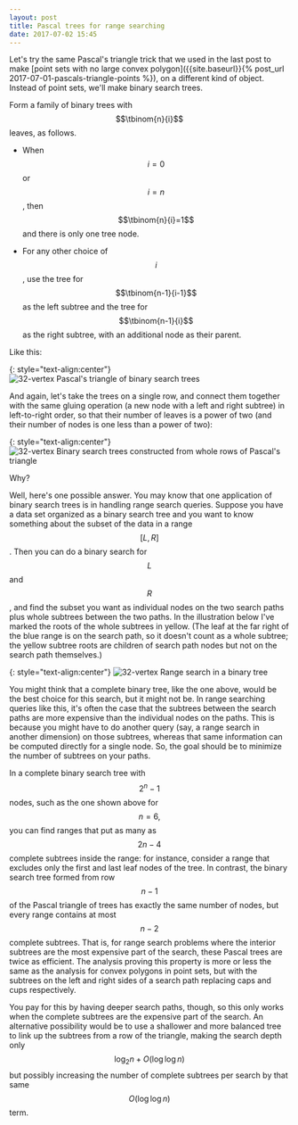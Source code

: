```yaml
---
layout: post
title: Pascal trees for range searching
date: 2017-07-02 15:45
---
```

Let's try the same Pascal's triangle trick that we used in the last post to make [point sets with no large convex polygon]({{site.baseurl}}{% post_url 2017-07-01-pascals-triangle-points %}), on a different kind of object.
Instead of point sets, we'll make binary search trees.

Form a family of binary trees with $$\tbinom{n}{i}$$ leaves, as follows.

* When $$i=0$$ or $$i=n$$, then $$\tbinom{n}{i}=1$$ and there is only one tree node.

* For any other choice of $$i$$, use the tree for $$\tbinom{n-1}{i-1}$$ as the left subtree and the tree for $$\tbinom{n-1}{i}$$ as the right subtree, with an additional node as their parent.

Like this:

{: style="text-align:center"}
![32-vertex Pascal's triangle of binary search trees]({{site.baseurl}}/assets/2017/pascal-trees.svg)

And again, let's take the trees on a single row, and connect them together with the same gluing operation (a new node with a left and right subtree) in left-to-right order, so that their number of leaves is a power of two
(and their number of nodes is one less than a power of two):

{: style="text-align:center"}
![32-vertex Binary search trees constructed from whole rows of Pascal's triangle]({{site.baseurl}}/assets/2017/pow2-trees.png)

Why?

Well, here's one possible answer. You may know that one application of binary search trees is in handling range search queries. Suppose you have a data set organized as a binary search tree and you want to know something about the subset of the data in a range $$[L,R]$$. Then you can do a binary search for $$L$$ and $$R$$, and find the subset you want as individual nodes on the two search paths plus whole subtrees between the two paths. In the illustration below I've marked the roots of the whole subtrees in yellow. (The leaf at the far right of the blue range is on the search path, so it doesn't count as a whole subtree; the yellow subtree roots are children of search path nodes but not on the search path themselves.)

{: style="text-align:center"}
![32-vertex Range search in a binary tree]({{site.baseurl}}/assets/2017/range-search.svg)

You might think that a complete binary tree, like the one above, would be the best choice for this search, but it might not be. In range searching queries like this, it's often the case that the subtrees between the search paths are more expensive than the individual nodes on the paths. This is because you might have to do another query (say, a range search in another dimension) on those subtrees, whereas that same information can be computed directly for a single node. So, the goal should be to minimize the number of subtrees on your paths.

In a complete binary search tree with $$2^n-1$$ nodes, such as the one shown above for $$n=6,$$ you can find ranges that put as many as $$2n-4$$ complete subtrees inside the range: for instance, consider a range that excludes only the first and last leaf nodes of the tree. In contrast, the binary search tree formed from row $$n-1$$ of the Pascal triangle of trees has exactly the same number of nodes, but every range contains at most $$n-2$$ complete subtrees. That is, for range search problems where the interior subtrees are the most expensive part of the search, these Pascal trees are twice as efficient.
The analysis proving this property is more or less the same as the analysis for convex polygons in point sets, but with the subtrees on the left and right sides of a search path replacing caps and cups respectively.

You pay for this by having deeper search paths, though, so this only works when the complete subtrees are the expensive part of the search. An alternative possibility would be to use a shallower and more balanced tree to link up the subtrees from a row of the triangle, making the search depth only $$\log_2 n+O(\log\log n)$$ but possibly increasing the number of complete subtrees per search by that same $$O(\log\log n)$$ term.

